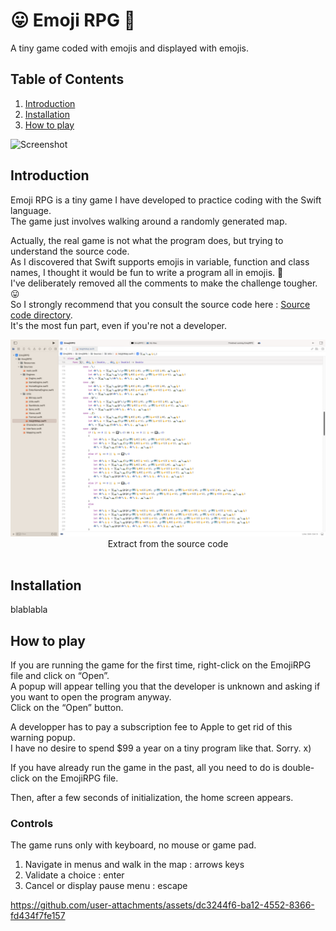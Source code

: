 # 😛 Emoji RPG 🤪

A tiny game coded with emojis and displayed with emojis.

## Table of Contents

1. [Introduction](#introduction)
2. [Installation](#installation)
3. [How to play](#how-to-play)

![Screenshot](https://github.com/user-attachments/assets/007ac6d2-ab0a-4f26-881c-4fadca6dbe8f)

## Introduction

Emoji RPG is a tiny game I have developed to practice coding with the Swift language.</br>
The game just involves walking around a randomly generated map.</br>

Actually, the real game is not what the program does, but trying to understand the source code.</br>
As I discovered that Swift supports emojis in variable, function and class names, I thought it would be fun to write a program all in emojis. 🤪</br>
I've deliberately removed all the comments to make the challenge tougher. 😛</br>
So I strongly recommend that you consult the source code here : [Source code directory](https://github.com/Killfaeh/EmojiRPG/tree/main/Sources). </br>
It's the most fun part, even if you're not a developer.</br>

<div align="center">
<img src="./Screenshots/codeScreenshot.png"></br>
Extract from the source code
</div></br>

## Installation

blablabla

## How to play

If you are running the game for the first time, right-click on the EmojiRPG file and click on “Open”. </br>
A popup will appear telling you that the developer is unknown and asking if you want to open the program anyway. </br>
Click on the “Open” button.</br>

A developper has to pay a subscription fee to Apple to get rid of this warning popup. </br>
I have no desire to spend $99 a year on a tiny program like that. Sorry. x) </br>

If you have already run the game in the past, all you need to do is double-click on the EmojiRPG file.</br>

Then, after a few seconds of initialization, the home screen appears. </br>

### Controls

The game runs only with keyboard, no mouse or game pad.

1. Navigate in menus and walk in the map : arrows keys
2. Validate a choice : enter
3. Cancel or display pause menu : escape

https://github.com/user-attachments/assets/dc3244f6-ba12-4552-8366-fd434f7fe157
